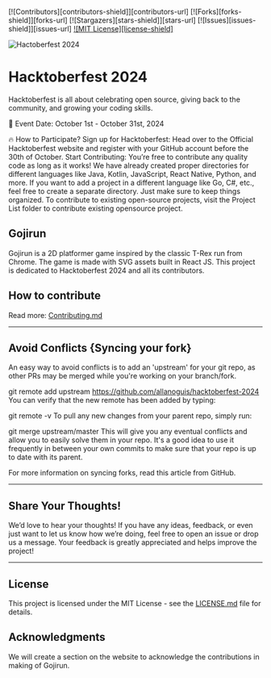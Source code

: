 [![Contributors][contributors-shield]][contributors-url]
[![Forks][forks-shield]][forks-url]
[![Stargazers][stars-shield]][stars-url]
[![Issues][issues-shield]][issues-url]
[![MIT License][license-shield]](LICENSE)

![Hactoberfest 2024](hacktoberfest.jpg)

# Hacktoberfest 2024

Hacktoberfest is all about celebrating open source, giving back to the community, and growing your coding skills.

📅 Event Date: October 1st - October 31st, 2024

🔥 How to Participate?
Sign up for Hacktoberfest: Head over to the Official Hacktoberfest website and register with your GitHub account before the 30th of October.
Start Contributing: You’re free to contribute any quality code as long as it works! We have already created proper directories for different languages like Java, Kotlin, JavaScript, React Native, Python, and more. If you want to add a project in a different language like Go, C#, etc., feel free to create a separate directory. Just make sure to keep things organized. To contribute to existing open-source projects, visit the Project List folder to contribute existing opensource project.

## Gojirun

Gojirun is a 2D platformer game inspired by the classic T-Rex run from Chrome. The game is made with SVG assets built in React JS. This project is dedicated to Hacktoberfest 2024 and all its contributors.

## How to contribute

Read more:
[Contributing.md](/Contributing.md)

---

## Avoid Conflicts {Syncing your fork}

An easy way to avoid conflicts is to add an 'upstream' for your git repo, as other PRs may be merged while you're working on your branch/fork.

git remote add upstream <https://github.com/allanoguis/hacktoberfest-2024>
You can verify that the new remote has been added by typing:

git remote -v
To pull any new changes from your parent repo, simply run:

git merge upstream/master
This will give you any eventual conflicts and allow you to easily solve them in your repo. It's a good idea to use it frequently in between your own commits to make sure that your repo is up to date with its parent.

For more information on syncing forks, read this article from GitHub.

---

## Share Your Thoughts!

We’d love to hear your thoughts! If you have any ideas, feedback, or even just want to let us know how we’re doing, feel free to open an issue or drop us a message. Your feedback is greatly appreciated and helps improve the project!

---



## License

This project is licensed under the MIT License - see the [LICENSE.md](LICENSE.md) file for details.

## Acknowledgments

We will create a section on the website to acknowledge the contributions in making of Gojirun.
